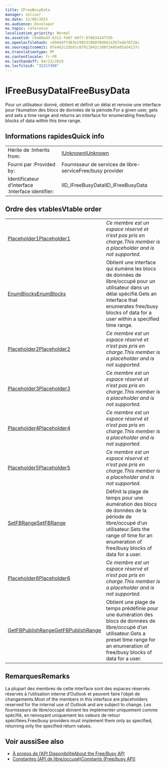 ```yaml
---
title: IFreeBusyData
manager: soliver
ms.date: 12/08/2015
ms.audience: Developer
ms.topic: reference
localization_priority: Normal
ms.assetid: c9a80ad3-6311-fe07-b6f7-9fd63424753b
ms.openlocfilehash: cd9d4dffd83e1995319b0f0d661435fedb78f28c
ms.sourcegitcommit: 8fe462c32b91c87911942c188f3445e85a54137c
ms.translationtype: MT
ms.contentlocale: fr-FR
ms.lasthandoff: 04/23/2019
ms.locfileid: "32317498"
---
```

# <a name="ifreebusydata"></a><span data-ttu-id="a87ea-102">IFreeBusyData</span><span class="sxs-lookup"><span data-stu-id="a87ea-102">IFreeBusyData</span></span>

<span data-ttu-id="a87ea-103">Pour un utilisateur donné, obtient et définit un délai et renvoie une interface pour l’éumation des blocs de données de la période.</span><span class="sxs-lookup"><span data-stu-id="a87ea-103">For a given user, gets and sets a time range and returns an interface for enumerating free/busy blocks of data within this time range.</span></span>
  
## <a name="quick-info"></a><span data-ttu-id="a87ea-104">Informations rapides</span><span class="sxs-lookup"><span data-stu-id="a87ea-104">Quick info</span></span>

|||
|:-----|:-----|
|<span data-ttu-id="a87ea-105">Hérite de :</span><span class="sxs-lookup"><span data-stu-id="a87ea-105">Inherits from:</span></span>  <br/> |[<span data-ttu-id="a87ea-106">IUnknown</span><span class="sxs-lookup"><span data-stu-id="a87ea-106">IUnknown</span></span>](https://msdn.microsoft.com/library/33f1d79a-33fc-4ce5-a372-e08bda378332%28Office.15%29.aspx) <br/> |
|<span data-ttu-id="a87ea-107">Fourni par :</span><span class="sxs-lookup"><span data-stu-id="a87ea-107">Provided by:</span></span>  <br/> |<span data-ttu-id="a87ea-108">Fournisseur de services de libre-service</span><span class="sxs-lookup"><span data-stu-id="a87ea-108">Free/busy provider</span></span>  <br/> |
|<span data-ttu-id="a87ea-109">Identificateur d’interface :</span><span class="sxs-lookup"><span data-stu-id="a87ea-109">Interface identifier:</span></span>  <br/> |<span data-ttu-id="a87ea-110">IID_IFreeBusyData</span><span class="sxs-lookup"><span data-stu-id="a87ea-110">IID_IFreeBusyData</span></span>  <br/> |
   
## <a name="vtable-order"></a><span data-ttu-id="a87ea-111">Ordre des vtables</span><span class="sxs-lookup"><span data-stu-id="a87ea-111">Vtable order</span></span>

|||
|:-----|:-----|
|[<span data-ttu-id="a87ea-112">Placeholder1</span><span class="sxs-lookup"><span data-stu-id="a87ea-112">Placeholder1</span></span>](ifreebusydata-placeholder1.md) <br/> | <span data-ttu-id="a87ea-113">*Ce membre est un espace réservé et n’est pas pris en charge.*</span><span class="sxs-lookup"><span data-stu-id="a87ea-113">*This member is a placeholder and is not supported.*</span></span>  <br/> |
|[<span data-ttu-id="a87ea-114">EnumBlocks</span><span class="sxs-lookup"><span data-stu-id="a87ea-114">EnumBlocks</span></span>](ifreebusydata-enumblocks.md) <br/> |<span data-ttu-id="a87ea-115">Obtient une interface qui éumène les blocs de données de libre/occupé pour un utilisateur dans un délai spécifié.</span><span class="sxs-lookup"><span data-stu-id="a87ea-115">Gets an interface that enumerates free/busy blocks of data for a user within a specified time range.</span></span>  <br/> |
|[<span data-ttu-id="a87ea-116">Placeholder2</span><span class="sxs-lookup"><span data-stu-id="a87ea-116">Placeholder2</span></span>](ifreebusydata-placeholder2.md) <br/> | <span data-ttu-id="a87ea-117">*Ce membre est un espace réservé et n’est pas pris en charge.*</span><span class="sxs-lookup"><span data-stu-id="a87ea-117">*This member is a placeholder and is not supported.*</span></span>  <br/> |
|[<span data-ttu-id="a87ea-118">Placeholder3</span><span class="sxs-lookup"><span data-stu-id="a87ea-118">Placeholder3</span></span>](ifreebusydata-placeholder3.md) <br/> | <span data-ttu-id="a87ea-119">*Ce membre est un espace réservé et n’est pas pris en charge.*</span><span class="sxs-lookup"><span data-stu-id="a87ea-119">*This member is a placeholder and is not supported.*</span></span>  <br/> |
|[<span data-ttu-id="a87ea-120">Placeholder4</span><span class="sxs-lookup"><span data-stu-id="a87ea-120">Placeholder4</span></span>](ifreebusydata-placeholder4.md) <br/> | <span data-ttu-id="a87ea-121">*Ce membre est un espace réservé et n’est pas pris en charge.*</span><span class="sxs-lookup"><span data-stu-id="a87ea-121">*This member is a placeholder and is not supported.*</span></span>  <br/> |
|[<span data-ttu-id="a87ea-122">Placeholder5</span><span class="sxs-lookup"><span data-stu-id="a87ea-122">Placeholder5</span></span>](ifreebusydata-placeholder5.md) <br/> | <span data-ttu-id="a87ea-123">*Ce membre est un espace réservé et n’est pas pris en charge.*</span><span class="sxs-lookup"><span data-stu-id="a87ea-123">*This member is a placeholder and is not supported.*</span></span>  <br/> |
|[<span data-ttu-id="a87ea-124">SetFBRange</span><span class="sxs-lookup"><span data-stu-id="a87ea-124">SetFBRange</span></span>](ifreebusydata-setfbrange.md) <br/> |<span data-ttu-id="a87ea-125">Définit la plage de temps pour une éumération des blocs de données de la période de libre/occupé d’un utilisateur.</span><span class="sxs-lookup"><span data-stu-id="a87ea-125">Sets the range of time for an enumeration of free/busy blocks of data for a user.</span></span>  <br/> |
|[<span data-ttu-id="a87ea-126">Placeholder6</span><span class="sxs-lookup"><span data-stu-id="a87ea-126">Placeholder6</span></span>](ifreebusydata-placeholder6.md) <br/> | <span data-ttu-id="a87ea-127">*Ce membre est un espace réservé et n’est pas pris en charge.*</span><span class="sxs-lookup"><span data-stu-id="a87ea-127">*This member is a placeholder and is not supported.*</span></span>  <br/> |
|[<span data-ttu-id="a87ea-128">GetFBPublishRange</span><span class="sxs-lookup"><span data-stu-id="a87ea-128">GetFBPublishRange</span></span>](ifreebusydata-getfbpublishrange.md) <br/> |<span data-ttu-id="a87ea-129">Obtient une plage de temps prédéfinie pour une éumération des blocs de données de libre/occupé d’un utilisateur.</span><span class="sxs-lookup"><span data-stu-id="a87ea-129">Gets a preset time range for an enumeration of free/busy blocks of data for a user.</span></span>  <br/> |
   
## <a name="remarks"></a><span data-ttu-id="a87ea-130">Remarques</span><span class="sxs-lookup"><span data-stu-id="a87ea-130">Remarks</span></span>

<span data-ttu-id="a87ea-131">La plupart des membres de cette interface sont des espaces réservés réservés à l’utilisation interne d’Outlook et peuvent faire l’objet de changements.</span><span class="sxs-lookup"><span data-stu-id="a87ea-131">Most of the members in this interface are placeholders reserved for the internal use of Outlook and are subject to change.</span></span> <span data-ttu-id="a87ea-132">Les fournisseurs de libre/occupé doivent les implémenter uniquement comme spécifié, en renvoyant uniquement les valeurs de retour spécifiées.</span><span class="sxs-lookup"><span data-stu-id="a87ea-132">Free/busy providers must implement them only as specified, returning only the specified return values.</span></span>
  
## <a name="see-also"></a><span data-ttu-id="a87ea-133">Voir aussi</span><span class="sxs-lookup"><span data-stu-id="a87ea-133">See also</span></span>

- [<span data-ttu-id="a87ea-134">À propos de l’API Disponibilité</span><span class="sxs-lookup"><span data-stu-id="a87ea-134">About the Free/Busy API</span></span>](about-the-free-busy-api.md)
- [<span data-ttu-id="a87ea-135">Constantes (API de libre/occupé)</span><span class="sxs-lookup"><span data-stu-id="a87ea-135">Constants (Free/busy API)</span></span>](constants-free-busy-api.md)

